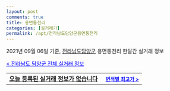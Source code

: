 ```yaml
---
layout: post
comments: true
title: 용면통천리
categories: [실거래가]
permalink: /apt/전라남도담양군용면통천리
---
```


2021년 09월 06일 기준, <a href="/apt/전라남도담양군">전라남도담양군</a> 용면통천리 한달간 실거래 정보

<a style="color: blue;" href="/apt/전라남도담양군">< 전라남도 담양군 전체 실거래 정보</a>
<!---- start ---->
<table>
  <tr>
    <td colspan="4" style="font-weight: bold;"><a href="/apt/전라남도담양군용면통천리{name_without_space}">오늘 등록된 실거래 정보가 없습니다</a> &nbsp;&nbsp;&nbsp; <a style="color: blue; font-size: smaller;" href="/apt/전라남도담양군용면통천리{name_without_space}">면적별 최고가 ></a></td>
  </tr>
    
</table>
<!---- end ---->
    